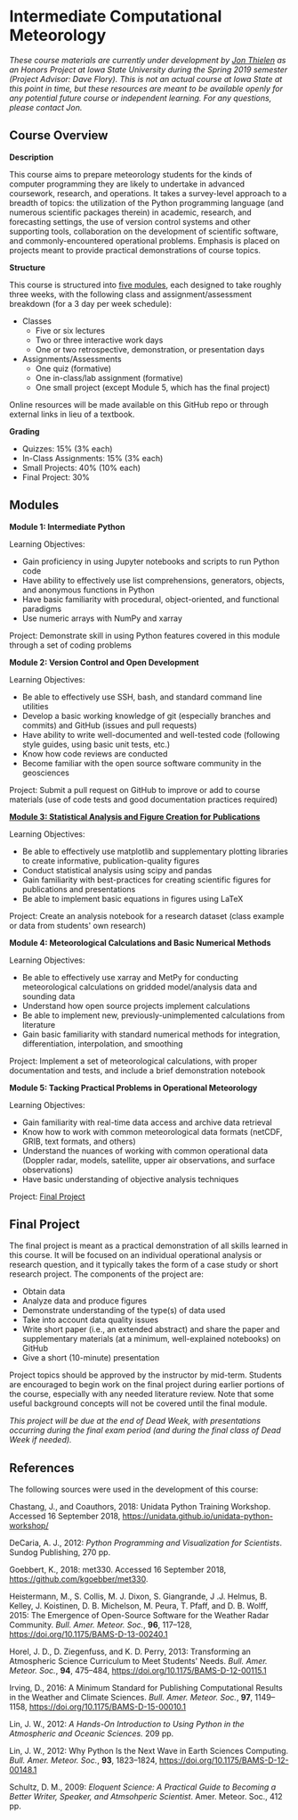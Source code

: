 Intermediate Computational Meteorology
======================================

*These course materials are currently under development by [Jon Thielen](https://github.com/jthielen) as an Honors Project at Iowa State University during the Spring 2019 semester (Project Advisor: Dave Flory). This is not an actual course at Iowa State at this point in time, but these resources are meant to be available openly for any potential future course or independent learning. For any questions, please contact Jon.*

Course Overview
---------------

**Description**

This course aims to prepare meteorology students for the kinds of computer programming they are likely to undertake in advanced coursework, research, and operations. It takes a survey-level approach to a breadth of topics: the utilization of the Python programming language (and numerous scientific packages therein) in academic, research, and forecasting settings, the use of version control systems and other supporting tools, collaboration on the development of scientific software, and commonly-encountered operational problems. Emphasis is placed on projects meant to provide practical demonstrations of course topics.

**Structure**

This course is structured into [five modules](#modules), each designed to take roughly three weeks, with the following class and assignment/assessment breakdown (for a 3 day per week schedule):

- Classes
	- Five or six lectures
	- Two or three interactive work days
	- One or two retrospective, demonstration, or presentation days
- Assignments/Assessments
	- One quiz (formative)
	- One in-class/lab assignment (formative)
	- One small project (except Module 5, which has the final project)

Online resources will be made available on this GitHub repo or through external links in lieu of a textbook.

**Grading**

- Quizzes: 15% (3% each)
- In-Class Assignments: 15% (3% each)
- Small Projects: 40% (10% each)
- Final Project: 30%

Modules
-------

**Module 1: Intermediate Python**

Learning Objectives:

- Gain proficiency in using Jupyter notebooks and scripts to run Python code
- Have ability to effectively use list comprehensions, generators, objects, and anonymous functions in Python
- Have basic familiarity with procedural, object-oriented, and functional paradigms
- Use numeric arrays with NumPy and xarray

Project: Demonstrate skill in using Python features covered in this module through a set of coding problems

**Module 2: Version Control and Open Development**

Learning Objectives:

- Be able to effectively use SSH, bash, and standard command line utilities
- Develop a basic working knowledge of git (especially branches and commits) and GitHub (issues and pull requests)
- Have ability to write well-documented and well-tested code (following style guides, using basic unit tests, etc.)
- Know how code reviews are conducted
- Become familiar with the open source software community in the geosciences

Project: Submit a pull request on GitHub to improve or add to course materials (use of code tests and good documentation practices required)

**[Module 3: Statistical Analysis and Figure Creation for Publications](module3/)**

Learning Objectives:

- Be able to effectively use matplotlib and supplementary plotting libraries to create informative, publication-quality figures
- Conduct statistical analysis using scipy and pandas
- Gain familiarity with best-practices for creating scientific figures for publications and presentations
- Be able to implement basic equations in figures using LaTeX

Project: Create an analysis notebook for a research dataset (class example or data from students' own research)

**Module 4: Meteorological Calculations and Basic Numerical Methods**

Learning Objectives:

- Be able to effectively use xarray and MetPy for conducting meteorological calculations on gridded model/analysis data and sounding data
- Understand how open source projects implement calculations
- Be able to implement new, previously-unimplemented calculations from literature
- Gain basic familiarity with standard numerical methods for integration, differentiation, interpolation, and smoothing

Project: Implement a set of meteorological calculations, with proper documentation and tests, and include a brief demonstration notebook

**Module 5: Tacking Practical Problems in Operational Meteorology**

Learning Objectives:

- Gain familiarity with real-time data access and archive data retrieval
- Know how to work with common meteorological data formats (netCDF, GRIB, text formats, and others)
- Understand the nuances of working with common operational data (Doppler radar, models, satellite, upper air observations, and surface observations)
- Have basic understanding of objective analysis techniques

Project: [Final Project](#final-project)

Final Project
-------------

The final project is meant as a practical demonstration of all skills learned in this course. It will be focused on an individual operational analysis or research question, and it typically takes the form of a case study or short research project. The components of the project are:

- Obtain data
- Analyze data and produce figures
- Demonstrate understanding of the type(s) of data used
- Take into account data quality issues
- Write short paper (i.e., an extended abstract) and share the paper and supplementary materials (at a minimum, well-explained notebooks) on GitHub
- Give a short (10-minute) presentation

Project topics should be approved by the instructor by mid-term. Students are encouraged to begin work on the final project during earlier portions of the course, especially with any needed literature review. Note that some useful background concepts will not be covered until the final module.

*This project will be due at the end of Dead Week, with presentations occurring during the final exam period (and during the final class of Dead Week if needed).*

References
----------

The following sources were used in the development of this course:

Chastang, J., and Coauthors, 2018: Unidata Python Training Workshop. Accessed 16 September 2018, https://unidata.github.io/unidata-python-workshop/ 

DeCaria, A. J., 2012: *Python Programming and Visualization for Scientists*. Sundog Publishing, 270 pp.

Goebbert, K., 2018: met330. Accessed 16 September 2018, https://github.com/kgoebber/met330. 

Heistermann, M., S. Collis, M. J. Dixon, S. Giangrande, J .J. Helmus, B. Kelley, J. Koistinen, D. B. Michelson, M. Peura, T. Pfaff, and D. B. Wolff, 2015: The Emergence of Open-Source Software for the Weather Radar Community. *Bull. Amer. Meteor. Soc.*, **96**, 117–128, https://doi.org/10.1175/BAMS-D-13-00240.1

Horel, J. D., D. Ziegenfuss, and K. D. Perry, 2013: Transforming an Atmospheric Science Curriculum to Meet Students' Needs. *Bull. Amer. Meteor. Soc.*, **94**, 475–484, https://doi.org/10.1175/BAMS-D-12-00115.1

Irving, D., 2016: A Minimum Standard for Publishing Computational Results in the Weather and Climate Sciences. *Bull. Amer. Meteor. Soc.*, **97**, 1149–1158, https://doi.org/10.1175/BAMS-D-15-00010.1

Lin, J. W., 2012: *A Hands-On Introduction to Using Python in the Atmospheric and Oceanic Sciences.* 209 pp.

Lin, J. W., 2012: Why Python Is the Next Wave in Earth Sciences Computing. *Bull. Amer. Meteor. Soc.*, **93**, 1823–1824, https://doi.org/10.1175/BAMS-D-12-00148.1

Schultz, D. M., 2009: *Eloquent Science: A Practical Guide to Becoming a Better Writer, Speaker, and Atmsohperic Scientist*. Amer. Meteor. Soc., 412 pp.

